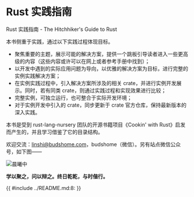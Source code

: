 # Rust 实践指南

Rust 实践指南 - The Hitchhiker's Guide to Rust

本书侧重于实践，通过以下实践过程体现目标。

- 聚焦重要的主题，展示可能的解决方案，提供一个跳板引导读者进入一些更高级的内容（这些内容或许可以在网上或者参考手册中找到）；
- 以开发中遇到的实际应用问题为导向，以优雅的解决方案为目标，进行完整的实例实践解决方案；
- 在实例实践过程中，引入解决方案所涉及的相关 crate，并进行实例开发展示。同时，若有同类 crate，则通过实践过程和实现效果进行比较；
- 完整实例，可独立运行，也可整合于实际开发环境；
- 对于实例开发中引入的 crate，同步更新于 crate 官方仓库，保持最新版本的深入实践。

本书是受到 rust-lang-nursery 团队的开源书籍项目《Cookin' with Rust》启发而产生的，并且学习借鉴了它的目录结构。

欢迎交流：linshi@budshome.com，budshome（微信）。另有站点微信公众号，如下图——

![晨曦中](css/cxz.png)

**学以聚之，问以辩之。终日乾乾，与时偕行。**

{{ #include ../README.md:8: }}
